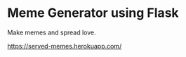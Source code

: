# Meme Generator using Flask
 
 Make memes and spread love. 
 
 https://served-memes.herokuapp.com/
 
